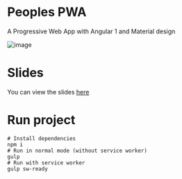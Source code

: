# Peoples PWA

A Progressive Web App with Angular 1 and Material design

![image](https://cloud.githubusercontent.com/assets/1699357/15929461/6c7a2374-2e4d-11e6-8564-14f9e6cb97ab.png)


# Slides

You can view the slides [here](https://docs.google.com/presentation/d/103fPXGcTSR0gw6FpCT0KpWyNOTAaTnSLRdE8SVXbDWI/edit?usp=sharing)

# Run project

    # Install dependencies
    npm i
    # Run in normal mode (without service worker)
    gulp
    # Run with service worker
    gulp sw-ready
